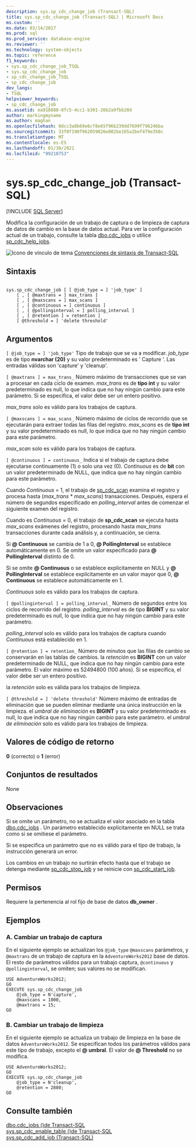 ```yaml
---
description: sys.sp_cdc_change_job (Transact-SQL)
title: sys.sp_cdc_change_job (Transact-SQL) | Microsoft Docs
ms.custom: ''
ms.date: 03/14/2017
ms.prod: sql
ms.prod_service: database-engine
ms.reviewer: ''
ms.technology: system-objects
ms.topic: reference
f1_keywords:
- sys.sp_cdc_change_job_TSQL
- sys.sp_cdc_change_job
- sp_cdc_change_job_TSQL
- sp_cdc_change_job
dev_langs:
- TSQL
helpviewer_keywords:
- sp_cdc_change_job
ms.assetid: ea918888-0fc5-4cc1-b301-26b2a9fbb20d
author: markingmyname
ms.author: maghan
ms.openlocfilehash: 0dcc3a8b69e6cf8e65f96b239dd7699f796246ba
ms.sourcegitcommit: 33f0f190f962059826e002be165a2bef4f9e350c
ms.translationtype: MT
ms.contentlocale: es-ES
ms.lasthandoff: 01/30/2021
ms.locfileid: "99210753"
---
```

# <a name="syssp_cdc_change_job-transact-sql"></a>sys.sp_cdc_change_job (Transact-SQL)
[!INCLUDE [SQL Server](../../includes/applies-to-version/sqlserver.md)]

  Modifica la configuración de un trabajo de captura o de limpieza de captura de datos de cambio en la base de datos actual. Para ver la configuración actual de un trabajo, consulte la tabla [dbo.cdc_jobs](../../relational-databases/system-tables/dbo-cdc-jobs-transact-sql.md) o utilice [sp_cdc_help_jobs](../../relational-databases/system-stored-procedures/sys-sp-cdc-help-jobs-transact-sql.md).  
  
 ![Icono de vínculo de tema](../../database-engine/configure-windows/media/topic-link.gif "Icono de vínculo de tema") [Convenciones de sintaxis de Transact-SQL](../../t-sql/language-elements/transact-sql-syntax-conventions-transact-sql.md)  
  
## <a name="syntax"></a>Sintaxis  
  
```  
  
sys.sp_cdc_change_job [ [ @job_type = ] 'job_type' ]  
    [ , [ @maxtrans = ] max_trans ]   
    [ , [ @maxscans = ] max_scans ]   
    [ , [ @continuous = ] continuous ]   
    [ , [ @pollinginterval = ] polling_interval ]   
    [ , [ @retention ] = retention ]   
    [ @threshold = ] 'delete threshold'  
```  
  
## <a name="arguments"></a>Argumentos  
`[ @job_type = ] 'job_type'` Tipo de trabajo que se va a modificar. *job_type* es de tipo **nvarchar (20)** y su valor predeterminado es ' Capture '. Las entradas válidas son 'capture' y 'cleanup'.  
  
`[ @maxtrans ] = max_trans_` Número máximo de transacciones que se van a procesar en cada ciclo de examen. *max_trans* es de **tipo int** y su valor predeterminado es null, lo que indica que no hay ningún cambio para este parámetro. Si se especifica, el valor debe ser un entero positivo.  
  
 *max_trans* solo es válido para los trabajos de captura.  
  
`[ @maxscans ] = max_scans_` Número máximo de ciclos de recorrido que se ejecutarán para extraer todas las filas del registro. *max_scans* es de **tipo int** y su valor predeterminado es null, lo que indica que no hay ningún cambio para este parámetro.  
  
 *max_scan* solo es válido para los trabajos de captura.  
  
`[ @continuous ] = continuous_` Indica si el trabajo de captura debe ejecutarse continuamente (1) o solo una vez (0). *Continuous* es de **bit** con un valor predeterminado de NULL, que indica que no hay ningún cambio para este parámetro.  
  
 Cuando *Continuous* = 1, el trabajo de [sp_cdc_scan](../../relational-databases/system-stored-procedures/sys-sp-cdc-scan-transact-sql.md) examina el registro y procesa hasta (*max_trans* \* *max_scans*) transacciones. Después, espera el número de segundos especificado en *polling_interval* antes de comenzar el siguiente examen del registro.  
  
 Cuando es *Continuous* = 0, el trabajo de **sp_cdc_scan** se ejecuta hasta *max_scans* exámenes del registro, procesando hasta *max_trans* transacciones durante cada análisis y, a continuación, se cierra.  
  
 Si **\@ Continuous** se cambia de 1 a 0, **\@ PollingInterval** se establece automáticamente en 0. Se omite un valor especificado para **\@ PollingInterval** distinto de 0.  
  
 Si se omite **\@ Continuous** o se establece explícitamente en NULL y **\@ PollingInterval** se establece explícitamente en un valor mayor que 0, **\@ Continuous** se establece automáticamente en 1.  
  
 *Continuous* solo es válido para los trabajos de captura.  
  
`[ @pollinginterval ] = polling_interval_` Número de segundos entre los ciclos de recorrido del registro. *polling_interval* es de tipo **BIGINT** y su valor predeterminado es null, lo que indica que no hay ningún cambio para este parámetro.  
  
 *polling_interval* solo es válido para los trabajos de captura cuando *Continuous* está establecido en 1.  
  
`[ @retention ] = retention_` Número de minutos que las filas de cambio se conservarán en las tablas de cambios. la *retención* es **BIGINT** con un valor predeterminado de NULL, que indica que no hay ningún cambio para este parámetro. El valor máximo es 52494800 (100 años). Si se especifica, el valor debe ser un entero positivo.  
  
 la *retención* solo es válida para los trabajos de limpieza.  
  
`[ @threshold = ] 'delete threshold'` Número máximo de entradas de eliminación que se pueden eliminar mediante una única instrucción en la limpieza. el *umbral de eliminación* es **BIGINT** y su valor predeterminado es null, lo que indica que no hay ningún cambio para este parámetro. el *umbral de eliminación* solo es válido para los trabajos de limpieza.  
  
## <a name="return-code-values"></a>Valores de código de retorno  
 **0** (correcto) o **1** (error)  
  
## <a name="result-sets"></a>Conjuntos de resultados  
 None  
  
## <a name="remarks"></a>Observaciones  
 Si se omite un parámetro, no se actualiza el valor asociado en la tabla [dbo.cdc_jobs](../../relational-databases/system-tables/dbo-cdc-jobs-transact-sql.md) . Un parámetro establecido explícitamente en NULL se trata como si se omitiese el parámetro.  
  
 Si se especifica un parámetro que no es válido para el tipo de trabajo, la instrucción generará un error.  
  
 Los cambios en un trabajo no surtirán efecto hasta que el trabajo se detenga mediante [sp_cdc_stop_job](../../relational-databases/system-stored-procedures/sys-sp-cdc-stop-job-transact-sql.md) y se reinicie con [sp_cdc_start_job](../../relational-databases/system-stored-procedures/sys-sp-cdc-start-job-transact-sql.md).  
  
## <a name="permissions"></a>Permisos  
 Requiere la pertenencia al rol fijo de base de datos **db_owner** .  
  
## <a name="examples"></a>Ejemplos  
  
### <a name="a-changing-a-capture-job"></a>A. Cambiar un trabajo de captura  
 En el siguiente ejemplo se actualizan los `@job_type` `@maxscans` parámetros, y `@maxtrans` de un trabajo de captura en la `AdventureWorks2012` base de datos. El resto de parámetros válidos para un trabajo captura, `@continuous` y `@pollinginterval`, se omiten; sus valores no se modifican.  
  
```  
USE AdventureWorks2012;  
GO  
EXECUTE sys.sp_cdc_change_job   
    @job_type = N'capture',  
    @maxscans = 1000,  
    @maxtrans = 15;  
GO  
```  
  
### <a name="b-changing-a-cleanup-job"></a>B. Cambiar un trabajo de limpieza  
 En el siguiente ejemplo se actualiza un trabajo de limpieza en la base de datos `AdventureWorks2012`. Se especifican todos los parámetros válidos para este tipo de trabajo, excepto el **\@ umbral**. El valor de **\@ Threshold** no se modifica.  
  
```  
USE AdventureWorks2012;  
GO  
EXECUTE sys.sp_cdc_change_job   
    @job_type = N'cleanup',  
    @retention = 2880;  
GO  
```  
  
## <a name="see-also"></a>Consulte también  
 [dbo.cdc_jobs &#40;&#41;de Transact-SQL ](../../relational-databases/system-tables/dbo-cdc-jobs-transact-sql.md)   
 [sys.sp_cdc_enable_table &#40;&#41;de Transact-SQL ](../../relational-databases/system-stored-procedures/sys-sp-cdc-enable-table-transact-sql.md)   
 [sys.sp_cdc_add_job &#40;Transact-SQL&#41;](../../relational-databases/system-stored-procedures/sys-sp-cdc-add-job-transact-sql.md)  
  
  
